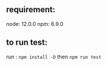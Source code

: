 ## requirement:

node: 12.0.0
npm: 6.9.0

## to run test:

run :  `npm install -D` then `npm run test`
